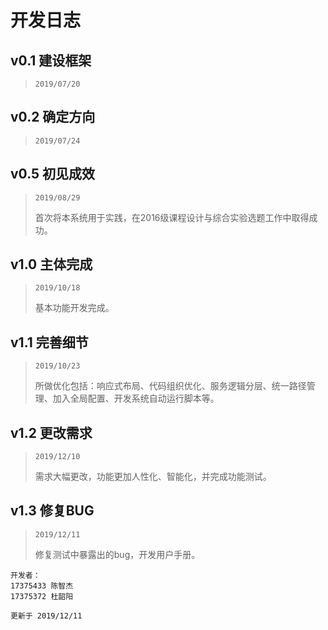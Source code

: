 # 开发日志

## v0.1 建设框架
> `2019/07/20`
## v0.2 确定方向
> `2019/07/24`
## v0.5 初见成效
> `2019/08/29`  
> 
> 首次将本系统用于实践，在2016级课程设计与综合实验选题工作中取得成功。
## v1.0 主体完成
> `2019/10/18`  
> 
> 基本功能开发完成。
## v1.1 完善细节
> `2019/10/23`  
> 
> 所做优化包括：响应式布局、代码组织优化、服务逻辑分层、统一路径管理、加入全局配置、开发系统自动运行脚本等。
## v1.2 更改需求
> `2019/12/10`  
> 
> 需求大幅更改，功能更加人性化、智能化，并完成功能测试。
## v1.3 修复BUG
> `2019/12/11`  
> 
> 修复测试中暴露出的bug，开发用户手册。

    开发者：
    17375433 陈智杰
    17375372 杜韶阳

`更新于 2019/12/11`